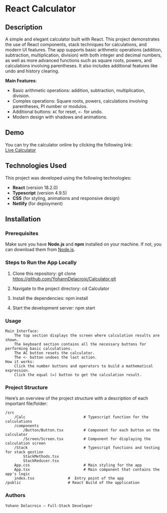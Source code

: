 # **React Calculator**

## Description

A simple and elegant calculator built with React. This project demonstrates the use of React components, stack techniques for calculations, and modern UI features. The app supports basic arithmetic operations (addition, subtraction, multiplication, division) with both integer and decimal numbers, as well as more advanced functions such as square roots, powers, and calculations involving parentheses. It also includes additional features like undo and history clearing.

**Main Features**:
- Basic arithmetic operations: addition, subtraction, multiplication, division.
- Complex operations: Square roots, powers, calculations involving parentheses, PI number or modulos.
- Additional buttons: `AC` for reset, `<-` for undo.
- Modern design with shadows and animations.

## Demo

You can try the calculator online by clicking the following link:  
[Live Calculator](https://your-calculator.netlify.app)

## Technologies Used

This project was developed using the following technologies:
- **React** (version 18.2.0)
- **Typescript** (version 4.9.5)
- **CSS** (for styling, animations and responsive design)
- **Netlify** (for deployment)

## Installation

### Prerequisites

Make sure you have **Node.js** and **npm** installed on your machine. If not, you can download them from [Node.js](https://nodejs.org/).

### Steps to Run the App Locally

1. Clone this repository:
    git clone https://github.com/YohannDelacroix/Calculator.git

2. Navigate to the project directory:
    cd Calculator

3. Install the dependencies:
    npm install

4. Start the development server:
    npm start

### Usage
    Main Interface:
        The top section displays the screen where calculation results are shown.
        The keyboard section contains all the necessary buttons for performing basic calculations.
        The AC button resets the calculator.
        The <- button undoes the last action.
    How it works:
        Click the number buttons and operators to build a mathematical expression.
        Click the equal (=) button to get the calculation result.

### Project Structure

Here’s an overview of the project structure with a description of each important file/folder:

    /src
        /Calc                          # Typescript function for the calculations
        /components
            /Button/Button.tsx         # Component for each button on the calculator
            /Screen/Screen.tsx         # Component for displaying the calculation screen
        /Stack                         # Typescript functions and testing for stack gestion
            StackMethods.tsx
            StackReducer.tsx            
        App.css                        # Main styling for the app
        App.tsx                        # Main component that contains the app's logic
        index.tsx               #  Entry point of the app
    /public                     # React Build of the application


### Authors

    Yohann Delacroix – Full-Stack Developer